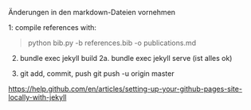 
Änderungen in den markdown-Dateien vornehmen


1: compile references with:

> python bib.py -b references.bib -o publications.md

2. bundle exec jekyll build
2a. bundle exec jekyll serve (ist alles ok)

3. git add, commit, push
git push -u origin master

https://help.github.com/en/articles/setting-up-your-github-pages-site-locally-with-jekyll
